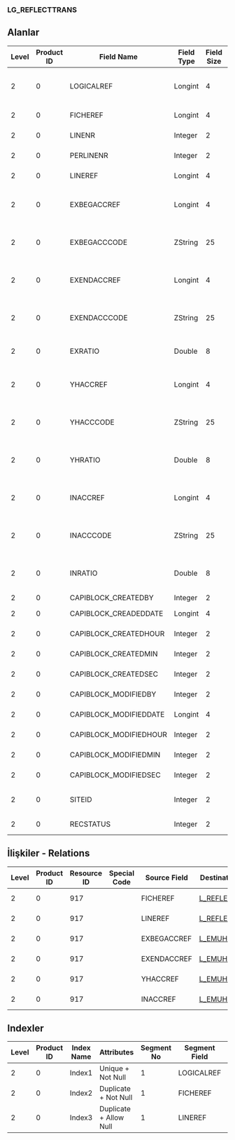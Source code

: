 ### LG_REFLECTTRANS

## Alanlar

**Level**|**Product ID**|**Field Name**|**Field Type**|**Field Size**|**Field Offset**|**Türkçe Açıklama**|**Expression**
-----|-----|-----|-----|-----|-----|-----|-----
2|0|LOGICALREF|Longint|4|0|Yansıtma hareketi log. ref.|Reflection Transaction Logical Reference
2|0|FICHEREF|Longint|4|4|Yansıtma ref.|Reflection Reference
2|0|LINENR|Integer|2|8|Satır Numarası|Line Number
2|0|PERLINENR|Integer|2|10|Üst satır num.|Parent Line Number
2|0|LINEREF|Longint|4|12|Üst satır ref.|Parent Line Reference
2|0|EXBEGACCREF|Longint|4|16||Beginning Outgoing Account Reference
2|0|EXBEGACCCODE|ZString|25|20||Beginning Outgoing Account Code
2|0|EXENDACCREF|Longint|4|45||Ending Outgoing Account Reference
2|0|EXENDACCCODE|ZString|25|49||Ending Outgoing Account Code
2|0|EXRATIO|Double|8|74|Çıkış hesabı oranı|Outgoing Account Rate
2|0|YHACCREF|Longint|4|82|Çıkış yansıtma hesabı ref.|Outgoing Reflection Account Reference
2|0|YHACCCODE|ZString|25|86|Çıkış yansıtma hesabı kodu|Outgoing Reflection Account Code
2|0|YHRATIO|Double|8|111|Çıkış yansıtma hesabı oranı|Outgoing Reflection Account Rate
2|0|INACCREF|Longint|4|119|Yansıtma Hesabı Ref.|Income Reflection Account Reference
2|0|INACCCODE|ZString|25|123|Yansıtma Hesabı Kodu|Income Reflection Account Code
2|0|INRATIO|Double|8|148|Yansıtma Hesabı Oranı|Income Reflection Account Rate
2|0|CAPIBLOCK_CREATEDBY|Integer|2|156|Oluşturan|Created By
2|0|CAPIBLOCK_CREADEDDATE|Longint|4|158|Oluşturulma Tarihi|Created Date
2|0|CAPIBLOCK_CREATEDHOUR|Integer|2|162|Oluşturulma Saati|Created Hour
2|0|CAPIBLOCK_CREATEDMIN|Integer|2|164|Oluşturulma Dakikası|Created Minute
2|0|CAPIBLOCK_CREATEDSEC|Integer|2|166|Oluşturulma Saniyesi|Created Second
2|0|CAPIBLOCK_MODIFIEDBY|Integer|2|168|Değiştiren|Modified By
2|0|CAPIBLOCK_MODIFIEDDATE|Longint|4|170|Değiştirilme Tarihi|Modified Date
2|0|CAPIBLOCK_MODIFIEDHOUR|Integer|2|174|Değiştirilme Saati|Modified Hour
2|0|CAPIBLOCK_MODIFIEDMIN|Integer|2|176|Değiştirilme Dakikası|Modified Minute
2|0|CAPIBLOCK_MODIFIEDSEC|Integer|2|178|Değiştirilme Saniyesi|Modified Second
2|0|SITEID|Integer|2|180|Veri Merkezi|Data Processing Site
2|0|RECSTATUS|Integer|2|182|Kayıt Durumu|Record Status

## İlişkiler - Relations
**Level**|**Product ID**|**Resource ID**|**Special Code**|**Source Field**|**Destination Table**|**Destination Field**|**Relation Type**|**Extra Condition**
-----|-----|-----|-----|-----|-----|-----|-----|-----
2|0|917||FICHEREF|[L_REFLECT](../LG_REFLECT "L_REFLECT")|LOGICALREF|one-to-one|
2|0|917||LINEREF|[L_REFLECTTRANS](../LG_REFLECTTRANS "L_REFLECTTRANS")|LOGICALREF|one-to-one|
2|0|917||EXBEGACCREF|[L_EMUHACC](../LG_EMUHACC "L_EMUHACC")|LOGICALREF|one-to-one|
2|0|917||EXENDACCREF|[L_EMUHACC](../LG_EMUHACC "L_EMUHACC")|LOGICALREF|one-to-one|
2|0|917||YHACCREF|[L_EMUHACC](../LG_EMUHACC "L_EMUHACC")|LOGICALREF|one-to-one|
2|0|917||INACCREF|[L_EMUHACC](../LG_EMUHACC "L_EMUHACC")|LOGICALREF|one-to-one|

## Indexler
**Level**|**Product ID**|**Index Name**|**Attributes**|**Segment No**|**Segment Field**|**Sense**
-----|-----|-----|-----|-----|-----|-----
2|0|Index1|Unique + Not Null|1|LOGICALREF|Ascending
2|0|Index2|Duplicate + Not Null|1|FICHEREF|Ascending
2|0|Index3|Duplicate + Allow Null|1|LINEREF|Ascending
